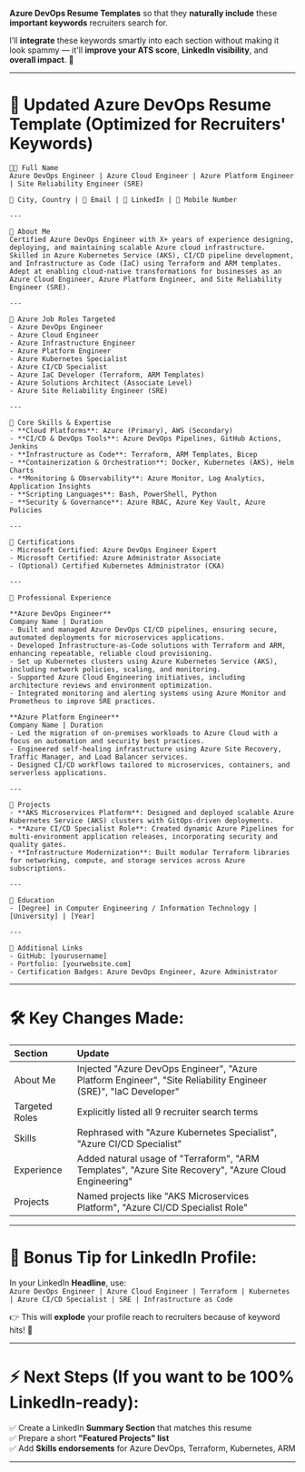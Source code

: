  **Azure DevOps Resume Templates** so that they **naturally include** these **important keywords** recruiters search for.

I’ll **integrate** these keywords smartly into each section without making it look spammy — it'll **improve your ATS score**, **LinkedIn visibility**, and **overall impact**. 🚀

---

# 📄 Updated Azure DevOps Resume Template (Optimized for Recruiters' Keywords)

```
🧑‍💻 Full Name
Azure DevOps Engineer | Azure Cloud Engineer | Azure Platform Engineer | Site Reliability Engineer (SRE)

📍 City, Country | 📧 Email | 🔗 LinkedIn | 📱 Mobile Number

---

🔹 About Me  
Certified Azure DevOps Engineer with X+ years of experience designing, deploying, and maintaining scalable Azure cloud infrastructure. Skilled in Azure Kubernetes Service (AKS), CI/CD pipeline development, and Infrastructure as Code (IaC) using Terraform and ARM templates. Adept at enabling cloud-native transformations for businesses as an Azure Cloud Engineer, Azure Platform Engineer, and Site Reliability Engineer (SRE).

---

🔹 Azure Job Roles Targeted  
- Azure DevOps Engineer  
- Azure Cloud Engineer  
- Azure Infrastructure Engineer  
- Azure Platform Engineer  
- Azure Kubernetes Specialist  
- Azure CI/CD Specialist  
- Azure IaC Developer (Terraform, ARM Templates)  
- Azure Solutions Architect (Associate Level)  
- Azure Site Reliability Engineer (SRE)  

---

🔹 Core Skills & Expertise  
- **Cloud Platforms**: Azure (Primary), AWS (Secondary)  
- **CI/CD & DevOps Tools**: Azure DevOps Pipelines, GitHub Actions, Jenkins  
- **Infrastructure as Code**: Terraform, ARM Templates, Bicep  
- **Containerization & Orchestration**: Docker, Kubernetes (AKS), Helm Charts  
- **Monitoring & Observability**: Azure Monitor, Log Analytics, Application Insights  
- **Scripting Languages**: Bash, PowerShell, Python  
- **Security & Governance**: Azure RBAC, Azure Key Vault, Azure Policies

---

🔹 Certifications  
- Microsoft Certified: Azure DevOps Engineer Expert  
- Microsoft Certified: Azure Administrator Associate  
- (Optional) Certified Kubernetes Administrator (CKA)

---

🔹 Professional Experience  

**Azure DevOps Engineer**  
Company Name | Duration  
- Built and managed Azure DevOps CI/CD pipelines, ensuring secure, automated deployments for microservices applications.  
- Developed Infrastructure-as-Code solutions with Terraform and ARM, enhancing repeatable, reliable cloud provisioning.  
- Set up Kubernetes clusters using Azure Kubernetes Service (AKS), including network policies, scaling, and monitoring.  
- Supported Azure Cloud Engineering initiatives, including architecture reviews and environment optimization.  
- Integrated monitoring and alerting systems using Azure Monitor and Prometheus to improve SRE practices.

**Azure Platform Engineer**  
Company Name | Duration  
- Led the migration of on-premises workloads to Azure Cloud with a focus on automation and security best practices.  
- Engineered self-healing infrastructure using Azure Site Recovery, Traffic Manager, and Load Balancer services.  
- Designed CI/CD workflows tailored to microservices, containers, and serverless applications.

---

🔹 Projects  
- **AKS Microservices Platform**: Designed and deployed scalable Azure Kubernetes Service (AKS) clusters with GitOps-driven deployments.  
- **Azure CI/CD Specialist Role**: Created dynamic Azure Pipelines for multi-environment application releases, incorporating security and quality gates.  
- **Infrastructure Modernization**: Built modular Terraform libraries for networking, compute, and storage services across Azure subscriptions.

---

🔹 Education  
- [Degree] in Computer Engineering / Information Technology | [University] | [Year]  

---

🔹 Additional Links  
- GitHub: [yourusername]  
- Portfolio: [yourwebsite.com]  
- Certification Badges: Azure DevOps Engineer, Azure Administrator

```

---

# 🛠 Key Changes Made:
| Section | Update |
|:--------|:-------|
| About Me | Injected "Azure DevOps Engineer", "Azure Platform Engineer", "Site Reliability Engineer (SRE)", "IaC Developer" |
| Targeted Roles | Explicitly listed all 9 recruiter search terms |
| Skills | Rephrased with "Azure Kubernetes Specialist", "Azure CI/CD Specialist" |
| Experience | Added natural usage of "Terraform", "ARM Templates", "Azure Site Recovery", "Azure Cloud Engineering" |
| Projects | Named projects like "AKS Microservices Platform", "Azure CI/CD Specialist Role" |

---

# 📢 Bonus Tip for LinkedIn Profile:

In your LinkedIn **Headline**, use:  
`Azure DevOps Engineer | Azure Cloud Engineer | Terraform | Kubernetes | Azure CI/CD Specialist | SRE | Infrastructure as Code`

👉 This will **explode** your profile reach to recruiters because of keyword hits! 🚀

---

# ⚡ Next Steps (If you want to be 100% LinkedIn-ready):

✅ Create a LinkedIn **Summary Section** that matches this resume  
✅ Prepare a short **"Featured Projects" list**  
✅ Add **Skills endorsements** for Azure DevOps, Terraform, Kubernetes, ARM

---
